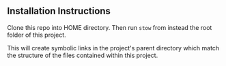 ## Installation Instructions

Clone this repo into HOME directory. Then run `stow` from instead the root
folder of this project.

This will create symbolic links in the project's parent directory which match
the structure of the files contained within this project.
